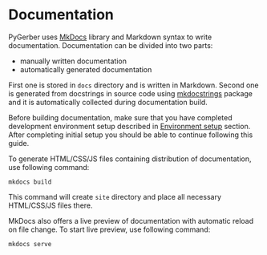 # Documentation

PyGerber uses [MkDocs](https://pypi.org/project/mkdocs/) library and Markdown syntax to
write documentation. Documentation can be divided into two parts:

- manually written documentation
- automatically generated documentation

First one is stored in `docs` directory and is written in Markdown. Second one is
generated from docstrings in source code using
[mkdocstrings](https://pypi.org/project/mkdocstrings/) package and it is automatically
collected during documentation build.

Before building documentation, make sure that you have completed development environment
setup described in [Environment setup](./10_env_setup.md) section. After completing
initial setup you should be able to continue following this guide.

To generate HTML/CSS/JS files containing distribution of documentation, use following
command:

```
mkdocs build
```

This command will create `site` directory and place all necessary HTML/CSS/JS files
there.

MkDocs also offers a live preview of documentation with automatic reload on file change.
To start live preview, use following command:

```
mkdocs serve
```
